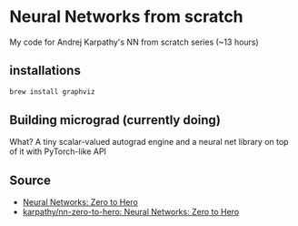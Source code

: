 # Neural Networks from scratch

My code for Andrej Karpathy's NN from scratch series (~13 hours)

## installations

```bash
brew install graphviz
```

## Building micrograd (currently doing)

What? A tiny scalar-valued autograd engine and a neural net library on top of it with PyTorch-like API

## Source

- [Neural Networks: Zero to Hero](https://www.youtube.com/playlist?list=PLAqhIrjkxbuWI23v9cThsA9GvCAUhRvKZ)
- [karpathy/nn-zero-to-hero: Neural Networks: Zero to Hero](https://github.com/karpathy/nn-zero-to-hero)
